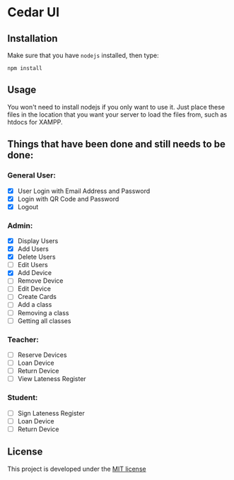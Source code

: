 # Cedar UI

## Installation
Make sure that you have `nodejs` installed, then type:

    npm install

## Usage
You won't need to install nodejs if you only want to use it. Just place these files in the location that you want your server to load the files from, such as htdocs for XAMPP.

## Things that have been done and still needs to be done:
### General User:
- [x] User Login with Email Address and Password
- [x] Login with QR Code and Password
- [x] Logout

### Admin:
- [x] Display Users
- [x] Add Users
- [x] Delete Users
- [ ] Edit Users
- [x] Add Device
- [ ] Remove Device
- [ ] Edit Device
- [ ] Create Cards
- [ ] Add a class
- [ ] Removing a class
- [ ] Getting all classes

### Teacher:
- [ ] Reserve Devices
- [ ] Loan Device
- [ ] Return Device
- [ ] View Lateness Register

### Student:
- [ ] Sign Lateness Register
- [ ] Loan Device
- [ ] Return Device

## License
This project is developed under the [MIT license](LICENSE)
